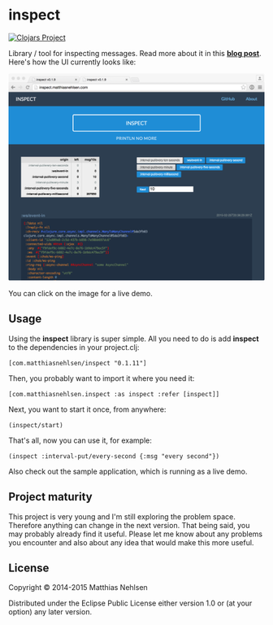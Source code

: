 # inspect

[![Clojars Project](http://clojars.org/com.matthiasnehlsen/inspect/latest-version.svg)](http://clojars.org/com.matthiasnehlsen/inspect)

Library / tool for inspecting messages. Read more about it in this **[blog post](http://matthiasnehlsen.com/blog/2014/11/14/Inspect/)**. Here's how the UI currently looks like:

<a href="http://inspect.matthiasnehlsen.com" target="_blank"><img src="doc/inspect_0.1.9.png" /></a>

You can click on the image for a live demo.

## Usage

Using the **inspect** library is super simple. All you need to do is add **inspect** to the dependencies in your project.clj:

    [com.matthiasnehlsen/inspect "0.1.11"]

Then, you probably want to import it where you need it:

    [com.matthiasnehlsen.inspect :as inspect :refer [inspect]]

Next, you want to start it once, from anywhere:

    (inspect/start)

That's all, now you can use it, for example:

    (inspect :interval-put/every-second {:msg "every second"})

Also check out the sample application, which is running as a live demo.

## Project maturity

This project is very young and I'm still exploring the problem space. Therefore anything can change in the next version. That being said, you may probably already find it useful. Please let me know about any problems you encounter and also about any idea that would make this more useful.


## License

Copyright © 2014-2015 Matthias Nehlsen

Distributed under the Eclipse Public License either version 1.0 or (at your option) any later version.
